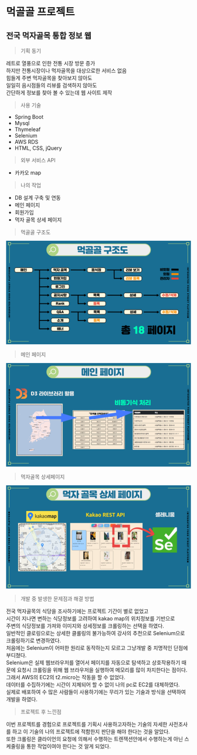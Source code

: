 # 먹골골 프로젝트
## 전국 먹자골목 통합 정보 웹 
> 기획 동기

레트로 열풍으로 인한 전통 시장 방문 증가 <br>
하지만 전통시장이나 먹자골목을 대상으로한 서비스 없음<br>
힘들게 주변 먹자골목을 찾아보지 않아도<br>
일일히 음시점들의 리뷰를 검색하지 않아도 <br>
간단하게 정보를 찾아 볼 수 있는데 웹 사이트 제작

> 사용 기술
* Spring Boot
* Mysql
* Thymeleaf
* Selenium
* AWS RDS
* HTML, CSS, jQuery
> 외부 서비스 API
* 카카오 map
> 나의 작업
* DB 설계 구축 및 연동
* 메인 페이지
* 회원가입
* 먹자 골목 상세 페이지
>먹골골 구조도

 <img src="./img/sitemap.PNG" />

>메인 페이지

 <img src="./img/mainpage.PNG" />

>먹자골목 상세페이지

 <img src="./img/detailpage.PNG" />

> 개발 중 발생한 문제점과 해결 방법

전국 먹자골목의 식당을 조사하기에는 프로젝트 기간이 별로 없었고<br> 
시간이 지나면 변하는 식당정보를 고려하여 kakao map의 위치정보를 기반으로 <br>
주변의 식당정보를 가져와 이미지와 상세정보를 크롤링하는 선택을 하였다.<br>
일반적인 클로링으로는 상세한 클롤링의 불가능하여 강사의 추천으로 Selenium으로 크롤링하기로 변경하였다.<br>
처음에는 Selenium이 어떠한 원리로 동작하는지 모르고 그냥개발 중 치명적인 단점에 부디쳤다.<br>
Selenium은 실제 웹브라우저를 열어서 페이지를 자동으로 탐색하고 상호작용하기 때문에 요청시 크롤링을 위해 웹 브라우저을 실행하여 메모리를 많이 차지한다는 점이다.<br>
그래서 AWS의 EC2의 t2.micro는 작동을 할 수 없었다.<br>
데이터를 수집하기에는 시간이 지체되어 할 수 없이 나의 pc로 EC2를 대체하였다.<br>
실제로 배포하여 수 많은 사람들이 사용하기에는 무리가 있는 기술과 방식을 선택하여 개발을 하였다.<br>

> 프로젝트 후 느낀점

이번 프로젝트를 경험으로 프로젝트를 기획시 사용하고자하는 기술의 자세한 사전조사를 하고 이 기술의 나의 프로젝트에 적함한지 판단을 해야 한다는 것을 알았다. <br>
또한 크롤링은 클라이언의 요청에 의해서 수행하는 트렌잭션안에서 수행하는게 아닌 스케줄링을 통한 작업이여야 한다는 것 알게 되었다.<br>










